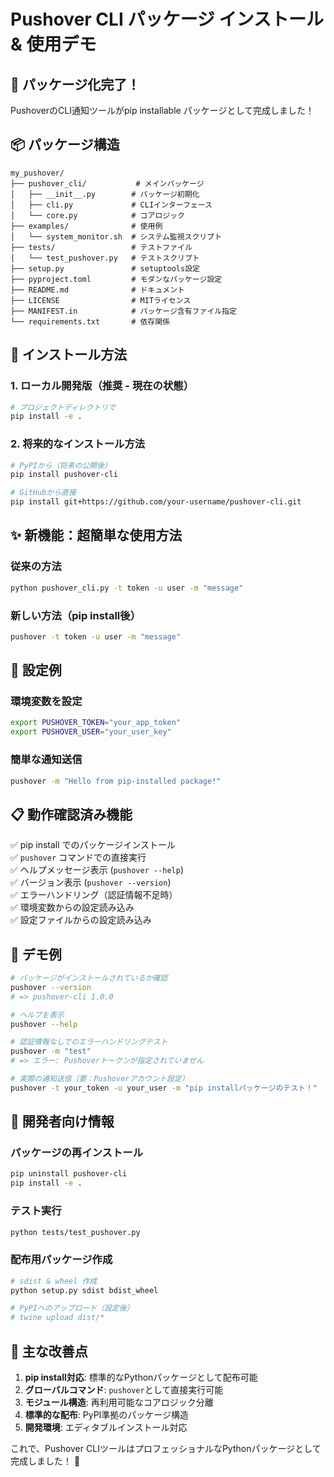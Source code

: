 # Pushover CLI パッケージ インストール & 使用デモ

## 🎯 パッケージ化完了！

PushoverのCLI通知ツールがpip installable パッケージとして完成しました！

## 📦 パッケージ構造

```
my_pushover/
├── pushover_cli/           # メインパッケージ
│   ├── __init__.py        # パッケージ初期化
│   ├── cli.py             # CLIインターフェース
│   └── core.py            # コアロジック
├── examples/              # 使用例
│   └── system_monitor.sh  # システム監視スクリプト
├── tests/                 # テストファイル
│   └── test_pushover.py   # テストスクリプト
├── setup.py               # setuptools設定
├── pyproject.toml         # モダンなパッケージ設定
├── README.md              # ドキュメント
├── LICENSE                # MITライセンス
├── MANIFEST.in            # パッケージ含有ファイル指定
└── requirements.txt       # 依存関係
```

## 🚀 インストール方法

### 1. ローカル開発版（推奨 - 現在の状態）

```bash
# プロジェクトディレクトリで
pip install -e .
```

### 2. 将来的なインストール方法

```bash
# PyPIから（将来の公開後）
pip install pushover-cli

# GitHubから直接
pip install git+https://github.com/your-username/pushover-cli.git
```

## ✨ 新機能：超簡単な使用方法

### 従来の方法
```bash
python pushover_cli.py -t token -u user -m "message"
```

### 新しい方法（pip install後）
```bash
pushover -t token -u user -m "message"
```

## 🔧 設定例

### 環境変数を設定
```bash
export PUSHOVER_TOKEN="your_app_token"
export PUSHOVER_USER="your_user_key"
```

### 簡単な通知送信
```bash
pushover -m "Hello from pip-installed package!"
```

## 📋 動作確認済み機能

✅ pip install でのパッケージインストール  
✅ `pushover` コマンドでの直接実行  
✅ ヘルプメッセージ表示 (`pushover --help`)  
✅ バージョン表示 (`pushover --version`)  
✅ エラーハンドリング（認証情報不足時）  
✅ 環境変数からの設定読み込み  
✅ 設定ファイルからの設定読み込み  

## 🎪 デモ例

```bash
# パッケージがインストールされているか確認
pushover --version
# => pushover-cli 1.0.0

# ヘルプを表示
pushover --help

# 認証情報なしでのエラーハンドリングテスト
pushover -m "test"
# => エラー: Pushoverトークンが指定されていません

# 実際の通知送信（要：Pushoverアカウント設定）
pushover -t your_token -u your_user -m "pip installパッケージのテスト！"
```

## 🚀 開発者向け情報

### パッケージの再インストール
```bash
pip uninstall pushover-cli
pip install -e .
```

### テスト実行
```bash
python tests/test_pushover.py
```

### 配布用パッケージ作成
```bash
# sdist & wheel 作成
python setup.py sdist bdist_wheel

# PyPIへのアップロード（設定後）
# twine upload dist/*
```

## 🎉 主な改善点

1. **pip install対応**: 標準的なPythonパッケージとして配布可能
2. **グローバルコマンド**: `pushover`として直接実行可能
3. **モジュール構造**: 再利用可能なコアロジック分離
4. **標準的な配布**: PyPI準拠のパッケージ構造
5. **開発環境**: エディタブルインストール対応

これで、Pushover CLIツールはプロフェッショナルなPythonパッケージとして完成しました！ 🎊 